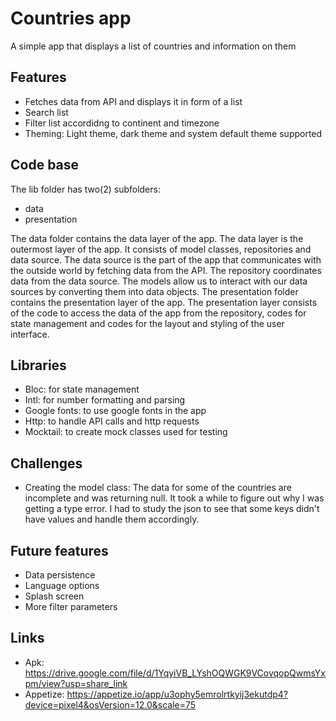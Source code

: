# Countries app
A simple app that displays a list of countries and information on them

## Features
- Fetches data from API and displays it in form of a list
- Search list
- Filter list accordidng to continent and timezone
- Theming: Light theme, dark theme and system default theme supported 

## Code base
The lib folder has two(2) subfolders:
- data
- presentation

The data folder contains the data layer of the app. The data layer is the outermost layer of the app. It consists of model classes, repositories and data source. The data source is the part of the app that communicates with the outside world by fetching data from the API. The repository coordinates data from the data source. The models allow us to interact with our data sources by converting them into data objects.
The presentation folder contains the presentation layer of the app. The presentation layer consists of the code to access the data of the app from the repository, codes for state management and codes for the layout and styling of the user interface.

## Libraries
- Bloc: for state management
- Intl: for number formatting and parsing
- Google fonts: to use google fonts in the app
- Http: to handle API calls and http requests
- Mocktail: to create mock classes used for testing

## Challenges
- Creating the model class: The data for some of the countries are incomplete and was returning null. It took a while to figure out why I was getting a type error. I had to study the json to see that some keys didn't have values and handle them accordingly.

## Future features
- Data persistence
- Language options
- Splash screen
- More filter parameters

## Links
- Apk: https://drive.google.com/file/d/1YqyiVB_LYshOQWGK9VCovqopQwmsYxpm/view?usp=share_link
- Appetize: https://appetize.io/app/u3ophy5emrolrtkyij3ekutdp4?device=pixel4&osVersion=12.0&scale=75

